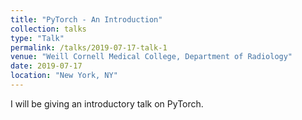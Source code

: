 ```yaml
---
title: "PyTorch - An Introduction"
collection: talks
type: "Talk"
permalink: /talks/2019-07-17-talk-1
venue: "Weill Cornell Medical College, Department of Radiology"
date: 2019-07-17
location: "New York, NY"
---
```


I will be giving an introductory talk on PyTorch.